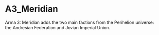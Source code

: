# A3_Meridian
Arma 3: Meridian adds the two main factions from the Perihelion universe: the Andresian Federation and Jovian Imperial Union.
